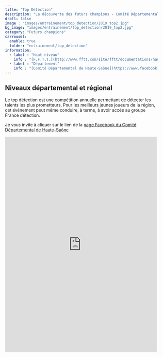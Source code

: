 ```yaml
---
title: "Top Détection"
description: "La découverte des futurs champions - Comité Départementale de Tennis de Table de Haute-Saône"
draft: false
image : "images/entrainement/top_detection/2019_top2.jpg"
bg_image: "images/entrainement/top_detection/2019_top2.jpg"
category: "Futurs champions"
carrousel:
  enable: true
  folder: "entrainement/top_detection"
information:
  - label : "Haut niveau"
    info : "[F.F.T.T.](http://www.fftt.com/site/fftt/documentations/haut-niveau/detection)"
  - label : "Département"
    info : "[Comité Départemental de Haute-Saône](https://www.facebook.com/Comit%C3%A9-D%C3%A9partemental-de-Tennis-de-Table-de-Haute-Sa%C3%B4ne-1845327985593609/)"
---
```


## Niveaux départemental et régional

Le top détection est une compétition annuelle permettant de détecter les talents les plus prometteurs. 
Pour les meilleurs jeunes joueurs de la région, cet événement peut même conduire, à terme, à avoir accès au groupe France détection.

Je vous invite à cliquer sur le lien de la [page Facebook du Comité Départemental de Haute-Saône](https://www.facebook.com/Comit%C3%A9-D%C3%A9partemental-de-Tennis-de-Table-de-Haute-Sa%C3%B4ne-1845327985593609/) 

<iframe src="https://www.facebook.com/plugins/post.php?href=https%3A%2F%2Fwww.facebook.com%2Fpermalink.php%3Fstory_fbid%3D4208111602648557%26id%3D1845327985593609&show_text=true&width=500" width="500" height="709" style="border:none;overflow:hidden" scrolling="no" frameborder="0" allowfullscreen="true" allow="autoplay; clipboard-write; encrypted-media; picture-in-picture; web-share"></iframe>
